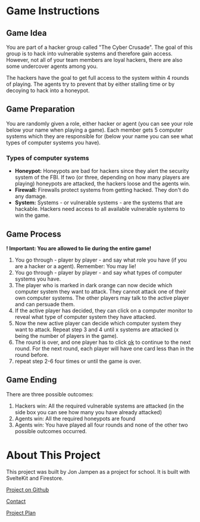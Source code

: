 # Game Instructions
## Game Idea
You are part of a hacker group called "The Cyber Crusade". The goal of this group is to hack into vulnerable systems and therefore gain access. However, not all of your team members are loyal hackers, there are also some undercover agents among you.

The hackers have the goal to get full access to the system within 4 rounds of playing.
The agents try to prevent that by either stalling time or by decoying to hack into a honeypot.

## Game Preparation
You are randomly given a role, either hacker or agent (you can see your role below your name when playing a game). Each member gets 5 computer systems which they are responsible for (below your name you can see what types of computer systems you have).

### Types of computer systems
- **Honeypot:** Honeypots are bad for hackers since they alert the security system of the FBI. If two (or three, depending on how many players are playing) honeypots are attacked, the hackers loose and the agents win.
- **Firewall:** Firewalls protect systems from getting hacked. They don't do any damage.
- **System:** Systems - or vulnerable systems - are the systems that are hackable. Hackers need access to all available vulnerable systems to win the game.

## Game Process
**! Important: You are allowed to lie during the entire game!**
1. You go through - player by player - and say what role you have (if you are a hacker or a agent). Remember: You may lie!
2. You go through - player by player - and say what types of computer systems you have.
3. The player who is marked in dark orange can now decide which computer system they want to attack. They cannot attack one of their own computer systems. The other players may talk to the active player and can persuade them.
4. If the active player has decided, they can click on a computer monitor to reveal what type of computer system they have attacked.
5. Now the new active player can decide which computer system they want to attack. Repeat step 3 and 4 until x systems are attacked (x being the number of players in the game).
6. The round is over, and one player has to click <ins>ok</ins> to continue to the next round. For the next round, each player will have one card less than in the round before.
7. repeat step 2-6 four times or until the game is over.

## Game Ending
There are three possible outcomes:

1. Hackers win: All the required vulnerable systems are attacked (in the side box you can see how many you have already attacked)
2. Agents win: All the required honeypots are found
3. Agents win: You have played all four rounds and none of the other two possible outcomes occurred.

# About This Project
This project was built by Jon Jampen as a project for school. It is built with SvelteKit and Firestore.

[Project on Github](https://github.com/jonjampen/cyber-crusade/)

[Contact](mailto:jon.jampen@cryptography.ch)

[Project Plan](https://github.com/jonjampen/cyber-crusade/blob/main/TODO.md)